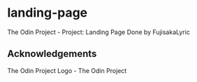 # landing-page
The Odin Project - Project: Landing Page
Done by FujisakaLyric

## Acknowledgements
The Odin Project Logo - The Odin Project
